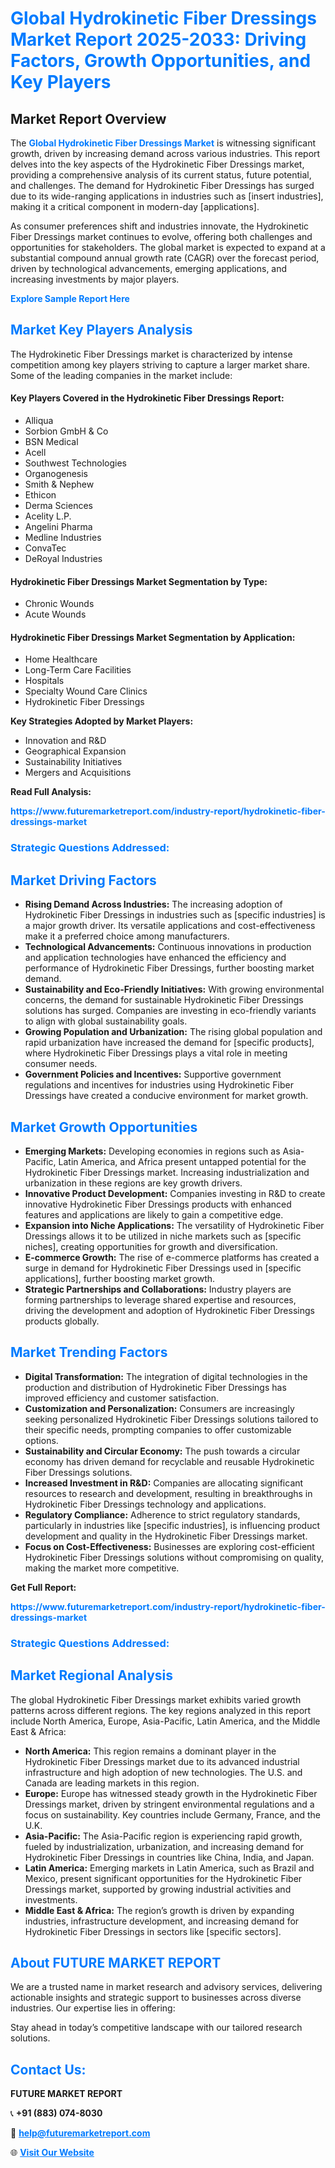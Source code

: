 <h1 style="color: #007BFF;">Global Hydrokinetic Fiber Dressings Market Report 2025-2033: Driving Factors, Growth Opportunities, and Key Players</h1>

<section id="overview">
<h2>Market Report Overview</h2>
<p>The <a href="https://www.futuremarketreport.com/industry-report/hydrokinetic-fiber-dressings-market" style="color: #007BFF; text-decoration: none;"><strong>Global Hydrokinetic Fiber Dressings Market</strong></a> is witnessing significant growth, driven by increasing demand across various industries. This report delves into the key aspects of the Hydrokinetic Fiber Dressings market, providing a comprehensive analysis of its current status, future potential, and challenges. The demand for Hydrokinetic Fiber Dressings has surged due to its wide-ranging applications in industries such as [insert industries], making it a critical component in modern-day [applications].</p>
<p>As consumer preferences shift and industries innovate, the Hydrokinetic Fiber Dressings market continues to evolve, offering both challenges and opportunities for stakeholders. The global market is expected to expand at a substantial compound annual growth rate (CAGR) over the forecast period, driven by technological advancements, emerging applications, and increasing investments by major players.</p>
</section>

<section id="overview">
<p><a href="https://www.futuremarketreport.com/request-sample/reportId=125510" style="color: #007BFF; text-decoration: none;"><strong>Explore Sample Report Here</strong></a></p>
</section>

<section id="key-players">
<h2 style="color: #007BFF;">Market Key Players Analysis</h2>
<p>The Hydrokinetic Fiber Dressings market is characterized by intense competition among key players striving to capture a larger market share. Some of the leading companies in the market include:</p>
<h4>Key Players Covered in the Hydrokinetic Fiber Dressings Report:</h4>
<ul><li>Alliqua</li><li>Sorbion GmbH &amp; Co</li><li>BSN Medical</li><li>Acell</li><li>Southwest Technologies</li><li>Organogenesis</li><li>Smith &amp; Nephew</li><li>Ethicon</li><li>Derma Sciences</li><li>Acelity L.P.</li><li>Angelini Pharma</li><li>Medline Industries</li><li>ConvaTec</li><li>DeRoyal Industries</li></ul>
<h4>Hydrokinetic Fiber Dressings Market Segmentation by Type:</h4>
<ul><li>Chronic Wounds</li><li>Acute Wounds</li></ul>

<h4>Hydrokinetic Fiber Dressings Market Segmentation by Application:</h4>
<ul><li>Home Healthcare</li><li>Long-Term Care Facilities</li><li>Hospitals</li><li>Specialty Wound Care Clinics</li><li>Hydrokinetic Fiber Dressings</li></ul>
<p><strong>Key Strategies Adopted by Market Players:</strong></p>
<ul>
<li>Innovation and R&D</li>
<li>Geographical Expansion</li>
<li>Sustainability Initiatives</li>
<li>Mergers and Acquisitions</li>
</ul>
</section>

<section>
<p><strong>Read Full Analysis: </strong></p><a href="https://www.futuremarketreport.com/industry-report/hydrokinetic-fiber-dressings-market" style="color: #007BFF; text-decoration: none;"><strong>https://www.futuremarketreport.com/industry-report/hydrokinetic-fiber-dressings-market</strong></a>
<h3 style="color: #007BFF;">Strategic Questions Addressed:</h3>
</section>

<section id="driving-factors">
<h2 style="color: #007BFF;">Market Driving Factors</h2>
<ul>
<li><strong>Rising Demand Across Industries:</strong> The increasing adoption of Hydrokinetic Fiber Dressings in industries such as [specific industries] is a major growth driver. Its versatile applications and cost-effectiveness make it a preferred choice among manufacturers.</li>
<li><strong>Technological Advancements:</strong> Continuous innovations in production and application technologies have enhanced the efficiency and performance of Hydrokinetic Fiber Dressings, further boosting market demand.</li>
<li><strong>Sustainability and Eco-Friendly Initiatives:</strong> With growing environmental concerns, the demand for sustainable Hydrokinetic Fiber Dressings solutions has surged. Companies are investing in eco-friendly variants to align with global sustainability goals.</li>
<li><strong>Growing Population and Urbanization:</strong> The rising global population and rapid urbanization have increased the demand for [specific products], where Hydrokinetic Fiber Dressings plays a vital role in meeting consumer needs.</li>
<li><strong>Government Policies and Incentives:</strong> Supportive government regulations and incentives for industries using Hydrokinetic Fiber Dressings have created a conducive environment for market growth.</li>
</ul>
</section>

<section id="growth-opportunities">
<h2 style="color: #007BFF;">Market Growth Opportunities</h2>
<ul>
<li><strong>Emerging Markets:</strong> Developing economies in regions such as Asia-Pacific, Latin America, and Africa present untapped potential for the Hydrokinetic Fiber Dressings market. Increasing industrialization and urbanization in these regions are key growth drivers.</li>
<li><strong>Innovative Product Development:</strong> Companies investing in R&D to create innovative Hydrokinetic Fiber Dressings products with enhanced features and applications are likely to gain a competitive edge.</li>
<li><strong>Expansion into Niche Applications:</strong> The versatility of Hydrokinetic Fiber Dressings allows it to be utilized in niche markets such as [specific niches], creating opportunities for growth and diversification.</li>
<li><strong>E-commerce Growth:</strong> The rise of e-commerce platforms has created a surge in demand for Hydrokinetic Fiber Dressings used in [specific applications], further boosting market growth.</li>
<li><strong>Strategic Partnerships and Collaborations:</strong> Industry players are forming partnerships to leverage shared expertise and resources, driving the development and adoption of Hydrokinetic Fiber Dressings products globally.</li>
</ul>
</section>

<section id="trending-factors">
<h2 style="color: #007BFF;">Market Trending Factors</h2>
<ul>
<li><strong>Digital Transformation:</strong> The integration of digital technologies in the production and distribution of Hydrokinetic Fiber Dressings has improved efficiency and customer satisfaction.</li>
<li><strong>Customization and Personalization:</strong> Consumers are increasingly seeking personalized Hydrokinetic Fiber Dressings solutions tailored to their specific needs, prompting companies to offer customizable options.</li>
<li><strong>Sustainability and Circular Economy:</strong> The push towards a circular economy has driven demand for recyclable and reusable Hydrokinetic Fiber Dressings solutions.</li>
<li><strong>Increased Investment in R&D:</strong> Companies are allocating significant resources to research and development, resulting in breakthroughs in Hydrokinetic Fiber Dressings technology and applications.</li>
<li><strong>Regulatory Compliance:</strong> Adherence to strict regulatory standards, particularly in industries like [specific industries], is influencing product development and quality in the Hydrokinetic Fiber Dressings market.</li>
<li><strong>Focus on Cost-Effectiveness:</strong> Businesses are exploring cost-efficient Hydrokinetic Fiber Dressings solutions without compromising on quality, making the market more competitive.</li>
</ul>
</section>

<section>
<p><strong>Get Full Report: </strong></p><a href="https://www.futuremarketreport.com/industry-report/hydrokinetic-fiber-dressings-market" style="color: #007BFF; text-decoration: none;"><strong>https://www.futuremarketreport.com/industry-report/hydrokinetic-fiber-dressings-market</strong></a>
<h3 style="color: #007BFF;">Strategic Questions Addressed:</h3>
</section>


<section id="regional-analysis">
<h2 style="color: #007BFF;">Market Regional Analysis</h2>
<p>The global Hydrokinetic Fiber Dressings market exhibits varied growth patterns across different regions. The key regions analyzed in this report include North America, Europe, Asia-Pacific, Latin America, and the Middle East & Africa:</p>
<ul>
<li><strong>North America:</strong> This region remains a dominant player in the Hydrokinetic Fiber Dressings market due to its advanced industrial infrastructure and high adoption of new technologies. The U.S. and Canada are leading markets in this region.</li>
<li><strong>Europe:</strong> Europe has witnessed steady growth in the Hydrokinetic Fiber Dressings market, driven by stringent environmental regulations and a focus on sustainability. Key countries include Germany, France, and the U.K.</li>
<li><strong>Asia-Pacific:</strong> The Asia-Pacific region is experiencing rapid growth, fueled by industrialization, urbanization, and increasing demand for Hydrokinetic Fiber Dressings in countries like China, India, and Japan.</li>
<li><strong>Latin America:</strong> Emerging markets in Latin America, such as Brazil and Mexico, present significant opportunities for the Hydrokinetic Fiber Dressings market, supported by growing industrial activities and investments.</li>
<li><strong>Middle East & Africa:</strong> The region’s growth is driven by expanding industries, infrastructure development, and increasing demand for Hydrokinetic Fiber Dressings in sectors like [specific sectors].</li>
</ul>
</section>

<footer>
<h2 style="color: #007BFF;">About FUTURE MARKET REPORT</h2>
<p>We are a trusted name in market research and advisory services, delivering actionable insights and strategic support to businesses across diverse industries. Our expertise lies in offering:</p>

<p>Stay ahead in today’s competitive landscape with our tailored research solutions.</p>

<h2 style="color: #007BFF;">Contact Us:</h2>
<p><strong>FUTURE MARKET REPORT</strong></p>
<p>📞 <strong>+91 (883) 074-8030</strong></p>
<p>📧 <strong><a href="mailto:help@futuremarketreport.com" style="color: #007BFF;">help@futuremarketreport.com</a></strong></p>
<p>🌐 <strong><a href="https://www.futuremarketreport.com/" style="color: #007BFF;">Visit Our Website</a></strong></p>
</footer>